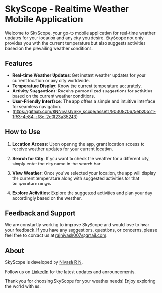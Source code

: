 # SkyScope - Realtime Weather Mobile Application

Welcome to SkyScope, your go-to mobile application for real-time weather updates for your location and any city you desire. SkyScope not only provides you with the current temperature but also suggests activities based on the prevailing weather conditions.

## Features

- **Real-time Weather Updates**: Get instant weather updates for your current location or any city worldwide.
- **Temperature Display**: Know the current temperature accurately.
- **Activity Suggestions**: Receive personalized suggestions for activities based on the current weather conditions.
- **User-Friendly Interface**: The app offers a simple and intuitive interface for seamless navigation.
- (https://github.com/RNNivash/Sky_scope/assets/90308206/5eb20521-1f53-4e84-af8e-2e0f23a35243)

## How to Use
   
1. **Location Access**: Upon opening the app, grant location access to receive weather updates for your current location.

2. **Search for City**: If you want to check the weather for a different city, simply enter the city name in the search bar.

3. **View Weather**: Once you've selected your location, the app will display the current temperature along with suggested activities for that temperature range.

4. **Explore Activities**: Explore the suggested activities and plan your day accordingly based on the weather.

## Feedback and Support

We are constantly working to improve SkyScope and would love to hear your feedback. If you have any suggestions, questions, or concerns, please feel free to contact us at [rajnivash007@gmail.com](mailto:rajnivash007@gmail.com).

## About

SkyScope is developed by [Nivash R N](https://github.com/RNNivash). 

Follow us on [LinkedIn](https://www.linkedin.com/in/nivash-r-n-sns/) for the latest updates and announcements.

Thank you for choosing SkyScope for your weather needs! Enjoy exploring the world with us.
